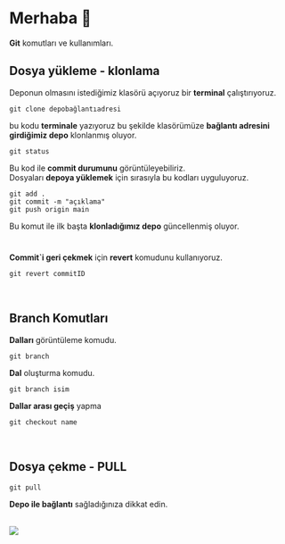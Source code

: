 # Merhaba 👋

**Git** komutları ve kullanımları.
<br>
## Dosya yükleme - klonlama
Deponun olmasını istediğimiz klasörü açıyoruz bir **terminal** çalıştırıyoruz.

    git clone depobağlantıadresi
 bu kodu **terminale** yazıyoruz bu şekilde klasörümüze **bağlantı adresini girdiğimiz depo** klonlanmış oluyor.
  

    git status
   Bu kod ile  **commit durumunu** görüntüleyebiliriz.
  <br>
  Dosyaları **depoya yüklemek** için sırasıyla bu kodları uyguluyoruz.
  

    git add .
    git commit -m "açıklama"
    git push origin main
Bu komut ile ilk başta **klonladığımız depo** güncellenmiş oluyor.
 #
**Commit`i geri çekmek** için **revert** komudunu kullanıyoruz.

    git revert commitID
 <br>
 
 ## Branch Komutları

**Dalları** görüntüleme komudu.

    git branch
    
**Dal** oluşturma komudu.
  

    git branch isim
   **Dallar arası geçiş** yapma
   

    git checkout name
   <br>
   
   ## Dosya çekme - PULL
   

    git pull
   **Depo ile bağlantı** sağladığınıza dikkat edin.
 
<br>

<img src="https://images.app.goo.gl/j7sUmUuQ1iA1pDsY7">